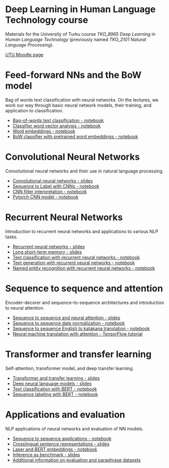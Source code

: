 # Deep Learning in Human Language Technology course

Materials for the University of Turku course *TKO_8965 Deep Learning in Human Language Technology* (previously named *TKO_2101 Natural Language Processing*).

[UTU Moodle page](https://moodle.utu.fi/course/view.php?id=18315)


# Feed-forward NNs and the BoW model

Bag of words text classification with neural networks. On the lectures, we work our way through basic neural network models, their training, and application to classification.

* [Bag-of-words text classification - notebook](bow_classifier.ipynb)
* [Classifier word vector analysis - notebook](bow_classifier_features.ipynb)
* [Word embeddings - notebook](word_embeddings.ipynb)
* [BoW classifier with pretrained word embeddings - notebook](bow_classifier_embeddings_simpler.ipynb)

# Convolutional Neural Networks

Convolutional neural networks and their use in natural language processing.

* [Convolutional neural networks - slides](slides/Convolutional_neural_networks.pptx)
* [Sequence to Label with CNNs - notebook](seq2label_conv.ipynb)
* [CNN filter interpretation - notebook](cnn_filters.ipynb)
* [Pytorch CNN model - notebook](cnn_model_pytorch.ipynb)

# Recurrent Neural Networks

Introduction to recurrent neural networks and applications to various NLP tasks.

* [Recurrent neural networks - slides](slides/Recurrent_neural_networks.pdf)
* [Long short-term memory - slides](slides/Long_short-term_memory.pdf)
* [Text classification with recurrent neural networks - notebook](rnn_text_classification.ipynb)
* [Text generation with recurrent neural networks - notebook](rnn_text_generation.ipynb)
* [Named entity recognition with recurrent neural networks - notebook](rnn_named_entity_recognition.ipynb)

# Sequence to sequence and attention

Encoder-decorer and sequence-to-sequence architectures and introduction to neural attention.

* [Sequence to sequence and neural attention - slides](slides/Sequence_to_sequence_and_attention.pdf)
* [Sequence to sequence date normalization - notebook](seq2seq_dates.ipynb)
* [Sequence to sequence English to katakana translation - notebook](seq2seq_katakana.ipynb)
* [Neural machine translation with attention - TensorFlow tutorial](https://www.tensorflow.org/tutorials/text/nmt_with_attention)

# Transformer and transfer learning

Self-attention, transformer model, and deep transfer learning.

* [Transformer and transfer learning - slides](slides/Transformer_and_transfer_learning.pdf)
* [Deep neural language models - slides](slides/Deep_neural_language_models.pdf)
* [Text classification with BERT - notebook](bert_text_classification.ipynb)
* [Sequence labeling with BERT - notebook](bert_sequence_labeling.ipynb)

# Applications and evaluation

NLP applications of neural networks and evaluation of NN models.

* [Sequence to sequence applications - notebook](seq2seq_applications.ipynb)
* [Crosslingual sentence representations - slides](slides/Crosslingual_sentence_representations.pdf)
* [Laser and BERT embeddings - notebook](laser.ipynb)
* [Inference as benchmark - slides](slides/Inference_as_benchmark.pdf)
* [Additional information on evaluation and paraphrase datasets](Paraphrase_corpora.pdf)
